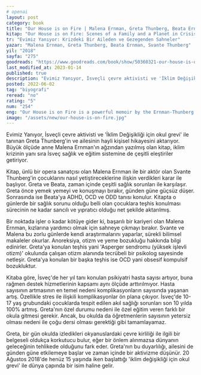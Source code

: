 ```yaml
---
# openai
layout: post
category: book
title: "Our House is on Fire | Malena Ernman, Greta Thunberg, Beata Ernman, Svante Thunberg (Kitap)"
kitap: "Our House is on Fire: Scenes of a Family and a Planet in Crisis"
tr: "Evimiz Yanıyor: Krizdeki Bir Aileden ve Gezegenden Sahneler"
yazar: "Malena Ernman, Greta Thunberg, Beata Ernman, Svante Thunberg"
yil: "2018"
sayfa: "275"
goodreads: "https://www.goodreads.com/book/show/50360321-our-house-is-on-fire"
last_modified_at: 2023-01-14
published: true
description: "Evimiz Yanıyor, İsveçli çevre aktivisti ve 'İklim Değişikliği için okul grevi' ile tanınan Greta Thunberg'in ve ailesinin hayli kişisel hikayesini aktarıyor."
posted: 2022-06-02
tag: "biyografi"
reread: "no"
rating: "5"
num: "254"
eng: "Our House is on Fire is a powerful memoir by the Ernman-Thunberg family, highlighting their personal experiences and Greta Thunberg's journey as a climate activist, urging urgent action to address the global environmental crisis."
image: "/assets/new/our-house-is-on-fire.jpg"
---
```


Evimiz Yanıyor, İsveçli çevre aktivisti ve 'İklim Değişikliği için okul grevi' ile tanınan Greta Thunberg'in ve ailesinin hayli kişisel hikayesini aktarıyor. Büyük ölçüde anne Malena Ernman'ın ağzından yazılmış olan kitap, iklim krizinin yanı sıra İsveç sağlık ve eğitim sistemine de çeşitli eleştiriler getiriyor.

Kitap, ünlü bir opera sanatçısı olan Malena Ernman ile bir aktör olan Svante Thunberg'in çocuklarını nasıl yetiştireceklerine ilişkin verdikleri karar ile başlıyor. Greta ve Beata, zaman içinde çeşitli sağlık sorunları ile karşılaşır. Greta önce yemek yemeyi ve konuşmayı bırakır, günden güne güçsüz düşer. Sonrasında ise Beata'ya ADHD, OCD ve ODD tanısı konulur. Kitapta o günlerde bir sağlık sorunu olduğu belli olan çocuklara teşhis konulması sürecinin ne kadar sancılı ve yıpratıcı olduğu net şekilde aktarılmış.

Bir noktada işler o kadar kötüye gider ki, başarılı bir kariyeri olan Malena Ernman, kızlarına yardımcı olmak için sahneye çıkmayı bırakır. Svante ve Malena bu zorlu günlerde kendi araştırmalarını yaparlar, sürekli bilimsel makaleler okurlar. Anoreksiya, otizm ve yeme bozukluğu hakkında bilgi edinirler. Greta'ya konulan teşhis yani 'Asperger sendromu (yüksek işlevli otizm)' okulunda çalışan otizm alanında tecrübeli bir psikolog sayesinde netleşir. Greta'ya konulan bir başka teşhis ise OCD yani obsesif kompulsif bozukluktur.

Kitaba göre, İsveç'de her yıl tanı konulan psikiyatri hasta sayısı artıyor, buna rağmen destek hizmetlerinin kapsamı aynı ölçüde arttırılmıyor. Hasta sayısının artmasının en temel nedeni komplikasyonların sayısında yaşanan artış. Özellikle stres ile ilişkili komplikasyonlar ön plana çıkıyor. İsveç'de 10-17 yaş grubundaki çocuklarda tespit edilen akıl sağlığı sorunları son 10 yılda 100% artmış. Greta'nın özel durumu nedeni ile özel eğitim veren farklı bir okula gitmesi gerekir. Ancak, bu okulda da öğretmenlerin sayısının yetersiz olması nedeni ile çoğu dersi olması gerektiği gibi tamamlayamaz.

Greta, bir gün okulda izledikleri okyanuslardaki çevre kirliliği ile ilgili bir belgeseli oldukça korkutucu bulur, eğer bir önlem alınmazsa dünyanın geleceğinin tehlikede olduğunu fark eder. Greta'nın bu duyarlılığı, ailesini de günden güne etkilemeye başlar ve zaman içinde bir aktivizme düşünür. 20 Ağustos 2018'de henüz 15 yaşında iken başlattığı 'iklim değişikliği için okul grevi' ile dünya çapında bir isim haline gelir.
